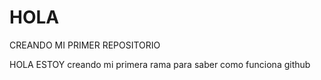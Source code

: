 # HOLA
CREANDO MI PRIMER REPOSITORIO

HOLA  ESTOY  creando mi primera rama  para saber como funciona github
